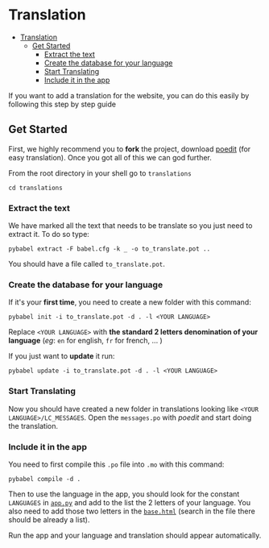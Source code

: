 # Translation

- [Translation](#translation)
  - [Get Started](#get-started)
    - [Extract the text](#extract-the-text)
    - [Create the database for your language](#create-the-database-for-your-language)
    - [Start Translating](#start-translating)
    - [Include it in the app](#include-it-in-the-app)


If you want to add a translation for the website, you can do this easily by following this step by step guide

## Get Started

First, we highly recommend you to **fork** the project, download [poedit](https://poedit.net/) (for easy translation). Once you got all of this we can god further.

From the root directory in your shell go to `translations`

```
cd translations
```

### Extract the text

We have marked all the text that needs to be translate so you just need to extract it. To do so type:

```
pybabel extract -F babel.cfg -k _ -o to_translate.pot ..
```

You should have a file called `to_translate.pot`.

### Create the database for your language

If it's your **first time**, you need to create a new folder with this command:

```
pybabel init -i to_translate.pot -d . -l <YOUR LANGUAGE>
```

Replace `<YOUR LANGUAGE>` with **the standard 2 letters denomination of your language** (*eg*: `en` for english, `fr` for french, ... )

If you just want to **update** it run:

```
pybabel update -i to_translate.pot -d . -l <YOUR LANGUAGE>
```

### Start Translating

Now you should have created a new folder in translations looking like `<YOUR LANGUAGE>/LC_MESSAGES`. Open the `messages.po` with *poedit* and start doing the translation.

### Include it in the app

You need to first compile this `.po` file into `.mo` with this command:

```
pybabel compile -d .
```

Then to use the language in the app, you should look for the constant `LANGUAGES` in [`app.py`](../app.py) and add to the list the 2 letters of your language. You also need to add those two letters in the [`base.html`](../templates/base.html) (search in the file there should be already a list).

Run the app and your language and translation should appear automatically.